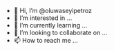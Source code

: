 - 👋 Hi, I’m @oluwaseyipetroz
- 👀 I’m interested in ...
- 🌱 I’m currently learning ...
- 💞️ I’m looking to collaborate on ...
- 📫 How to reach me ...

<!---
oluwaseyipetroz/oluwaseyipetroz is a ✨ special ✨ repository because its `README.md` (this file) appears on your GitHub profile.
You can click the Preview link to take a look at your changes.
--->

